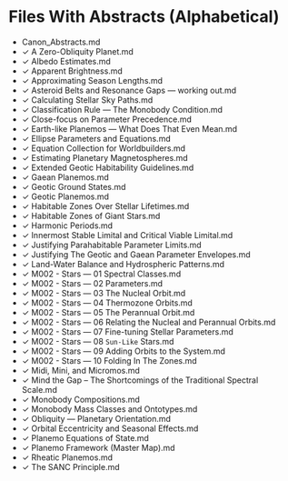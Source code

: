 # Files With Abstracts (Alphabetical)

- Canon_Abstracts.md
- ✓ A Zero-Obliquity Planet.md
- ✓ Albedo Estimates.md
- ✓ Apparent Brightness.md
- ✓ Approximating Season Lengths.md
- ✓ Asteroid Belts and Resonance Gaps — working out.md
- ✓ Calculating Stellar Sky Paths.md
- ✓ Classification Rule — The Monobody Condition.md
- ✓ Close-focus on Parameter Precedence.md
- ✓ Earth-like Planemos — What Does That Even Mean.md
- ✓ Ellipse Parameters and Equations.md
- ✓ Equation Collection for Worldbuilders.md
- ✓ Estimating Planetary Magnetospheres.md
- ✓ Extended Geotic Habitability Guidelines.md
- ✓ Gaean Planemos.md
- ✓ Geotic Ground States.md
- ✓ Geotic Planemos.md
- ✓ Habitable Zones Over Stellar Lifetimes.md
- ✓ Habitable Zones of Giant Stars.md
- ✓ Harmonic Periods.md
- ✓ Innermost Stable Limital and Critical Viable Limital.md
- ✓ Justifying Parahabitable Parameter Limits.md
- ✓ Justifying The Geotic and Gaean Parameter Envelopes.md
- ✓ Land-Water Balance and Hydrospheric Patterns.md
- ✓ M002 - Stars — 01 Spectral Classes.md
- ✓ M002 - Stars — 02 Parameters.md
- ✓ M002 - Stars — 03 The Nucleal Orbit.md
- ✓ M002 - Stars — 04 Thermozone Orbits.md
- ✓ M002 - Stars — 05 The Perannual Orbit.md
- ✓ M002 - Stars — 06 Relating the Nucleal and Perannual Orbits.md
- ✓ M002 - Stars — 07 Fine-tuning Stellar Parameters.md
- ✓ M002 - Stars — 08 `Sun-Like` Stars.md
- ✓ M002 - Stars — 09 Adding Orbits to the System.md
- ✓ M002 - Stars — 10 Folding In The Zones.md
- ✓ Midi, Mini, and Micromos.md
- ✓ Mind the Gap – The Shortcomings of the Traditional Spectral Scale.md
- ✓ Monobody Compositions.md
- ✓ Monobody Mass Classes and Ontotypes.md
- ✓ Obliquity — Planetary Orientation.md
- ✓ Orbital Eccentricity and Seasonal Effects.md
- ✓ Planemo Equations of State.md
- ✓ Planemo Framework (Master Map).md
- ✓ Rheatic Planemos.md
- ✓ The SANC Principle.md